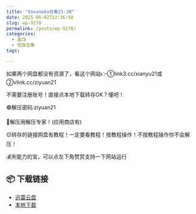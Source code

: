 ```yaml
---
title: "Vovaneko合集21-30"
date: 2025-06-02T22:36:58
slug: wp-9270
permalink: /posts/wp-9270/
categories:
  - 盖📺
  - 恰饭合集
tags:

---
```


如果两个网盘都没有资源了，看这个网站👉①link3.cc/xianyu21或②vlink.cc/ziyuan21

不需要注册账号！直接点本地下载转存OK？懂吧！

🟢解压密码:ziyuan21

🔵解压用解压专家！(应用商店有)

🟡转存的链接网盘有教程！一定要看教程！按教程操作！不按教程操作你不会解压！

💰🈶能力的宝，可以点左下角赞赏支持一下网站运行

## 📦 下载链接
- [迅雷云盘](https://blziyuan21.com/pay-download/9270?key=5c1b9cf489&down_id=0)
- [本地下载](https://blziyuan21.com/pay-download/9270?key=5c1b9cf489&down_id=1)

